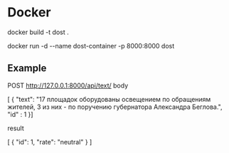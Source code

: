 ﻿# Docker
docker build -t dost .

docker run -d --name dost-container -p 8000:8000 dost



## Example
POST http://127.0.0.1:8000/api/text/
body 


[ {
    "text": "17 площадок оборудованы освещением по обращениям жителей, 3 из них - по поручению губернатора Александра Беглова.",
    "id" : 1
}]

result 

[
    {
        "id": 1,
        "rate": "neutral"
    }
]
